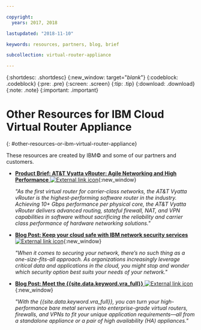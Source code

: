 ```yaml
---

copyright:
  years: 2017, 2018

lastupdated: "2018-11-10"

keywords: resources, partners, blog, brief

subcollection: virtual-router-appliance

---
```


{:shortdesc: .shortdesc}
{:new_window: target="_blank_"}
{:codeblock: .codeblock}
{:pre: .pre}
{:screen: .screen}
{:tip: .tip}
{:download: .download}
{:note: .note}
{:important: .important}

# Other Resources for IBM Cloud Virtual Router Appliance
{: #other-resources-or-ibm-virtual-router-appliance}

These resources are created by IBM© and some of our partners and customers.

* [**Product Brief: AT&T Vyatta vRouter: Agile Networking and High Performance** ![External link icon](../../icons/launch-glyph.svg "External link icon")](https://public.dhe.ibm.com/cloud/bluemix/network/vra/final_vyatta_product_brief_june_2018_2.pdf){:new_window}

    *"As the first virtual router for carrier-class networks, the AT&T Vyatta vRouter is the highest-performing software router in the industry. Achieving 10+ Gbps performance per physical core, the AT&T Vyatta vRouter delivers advanced routing, stateful firewall, NAT, and VPN capabilities in software without sacrificing the reliability and carrier class performance of hardware networking solutions."*

* [**Blog Post: Keep your cloud safe with IBM network security services** ![External link icon](../../icons/launch-glyph.svg "External link icon")](https://www.ibm.com/blogs/bluemix/2017/09/keep-cloud-safe-ibm-network-security-services/){:new_window}

    *"When it comes to securing your network, there’s no such thing as a one-size-fits-all approach. As organizations increasingly leverage critical data and applications in the cloud, you might stop and wonder which security option best suits your needs of your network."*

* [**Blog Post: Meet the {{site.data.keyword.vra_full}}** ![External link icon](../../icons/launch-glyph.svg "External link icon")](https://www.ibm.com/blogs/bluemix/2017/07/virtual-router-appliance/){:new_window}

    *"With the {{site.data.keyword.vra_full}}, you can turn your high-performance bare metal servers into enterprise-grade virtual routers, firewalls, and VPNs to fit your unique application requirements—all from a standalone appliance or a pair of high availability (HA) appliances."*
